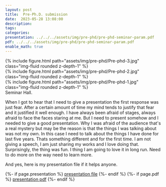 ```yaml
---
layout: post
title:  Pre-Ph.D. submission
date:  2023-05-28 13:08:00
description: 
tags: 
categories:
presentation: ../../../assets/img/pre-phd/pre-phd-seminar-param.pdf
pdf: ../../../assets/img/pre-phd/pre-phd-seminar-param.pdf
enable_math: true
---
```

<div class="row mt-3">
    <div class="col-sm mt-3 mt-md-0">
        {% include figure.html path="assets/img/pre-phd/Pre-phd-3.jpg" class="img-fluid rounded z-depth-1" %}
    </div>
    <div class="col-sm mt-3 mt-md-0">
        {% include figure.html path="assets/img/pre-phd/Pre-phd-2.jpg" class="img-fluid rounded z-depth-1" %}
    </div>
</div>
<div class="row mt-3">
    <div class="col-sm mt-3 mt-md-0">
        {% include figure.html path="assets/img/pre-phd/Pre-phd-1.jpg" class="img-fluid rounded z-depth-1" %}
    </div>
</div>
<div class="caption">
    Seminar Hall. 
</div>

When I got to hear that I need to give a presentation the first response was just fear. After a certain amount of time my mind tends to justify that fear and it justified it well enough. I have always been afraid of stages, always afraid to face the faces staring at me. But I need to present somehow and I needed to give a good presentation. Why I was afraid of the audience that's a real mystery but may be the reason is that the things I was talking about was not my own. In this case I need to talk about the things I have done for last five years. Thats something different and for the first time. I am not giving a speech, I am just sharing my works and I love doing that. 
Surprisingly, the thing was fun. I thing I am going to love it in long run. Need to do more on the way need to learn more.

And yes, here is my presentation file if it helps anyone. 

<div class="links">

  {%- if page.presentation %}
    <a href="{{page.presentation}}" class="btn btn-sm z-depth-0" role="button">presentation file</a>
{%- endif %}
  {%- if page.pdf %}
    <a href="{{page.pdf}}" class="btn btn-sm z-depth-0" role="button">presentation pdf</a>
{%- endif %}
</div>
